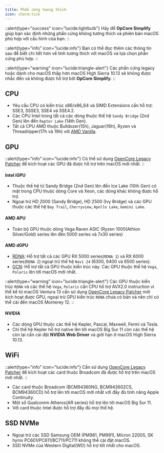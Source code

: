 ```yaml
---
title: Phần cứng tương thích
icon: charm:tick
---
```


::alert{type="success" icon="lucide:lightbulb"}
  Hãy để **OpCore Simplify** giúp bạn xác định những phần cứng không tương thích và phiên bản macOS phù hợp với cấu hình của bạn.
::

::alert{type="info" icon="lucide:info"}
  Bạn có thể đọc thêm các thông tin sau để biết chi tiết hơn về tính tương thích với macOS và lựa chọn phần cứng phù hợp.
::

::alert{type="warning" icon="lucide:triangle-alert"}
  Các phần cứng legacy hoặc dành cho macOS thấp hơn macOS High Sierra 10.13 sẽ không được nhắc đến và không được hỗ trợ bởi **OpCore Simplify**.
::

## CPU

- Yêu cầu CPU có kiến trúc x86/x86_64 và SIMD Extensions cần hỗ trợ: SSE3, SSSE3, SSE4 và SSE4.2.
- Các CPU Intel trong tất cả các dòng thuộc thế hệ `Sandy Bridge` (2nd Gen) lên đến `Raptor Lake` (14th Gen).
- Tất cả CPU AMD thuộc Bulldozer(15h), Jaguar(16h), Ryzen và Threadripper(17h và 19h) với [AMD Vanilla](https://github.com/AMD-OSX/AMD_Vanilla).

## GPU

::alert{type="info" icon="lucide:info"}
  Có thể sử dụng [OpenCore Legacy Patcher](https://github.com/dortania/OpenCore-Legacy-Patcher) để kích hoạt các GPU đã được hỗ trợ trên macOS mới nhất.
::

#### **Intel iGPU** 
  - Thuộc thế hệ từ Sandy Bridge (2nd Gen) lên đến Ice Lake (10th Gen) có mặt trong CPU thuộc dòng Core và Xeon, các dòng khác không được hỗ trợ.
  - Ngoại trừ HD 2000 (Sandy Bridge), HD 2500 (Ivy Bridge) và các GPU thuộc các thế hệ `Bay Trail`, `Cherryview`, `Apollo Lake`, `Gemini Lake`.
  
#### **AMD APU**
  - Toàn bộ GPU thuộc dòng Vega Raven ASIC (Ryzen 1000(Athlon Silver/Gold) series lên đến 5000 series và 7x30 series)

#### **AMD dGPU**
  - [RDNA](https://en.wikipedia.org/wiki/RDNA_(microarchitecture)): Hỗ trợ tất cả các GPU RX 5000 series(`RDNA 1`) và RX 6000 series(`RDNA 2`) ngoại trừ thế hệ `Navi 24` (6300, 6400 và 6500 series).
  - [GCN](https://en.wikipedia.org/wiki/Graphics_Core_Next): Hỗ trợ tất cả GPU thuộc kiến trúc này. Các GPU thuộc thế hệ `Vega`, `Polaris` lên tới macOS mới nhất.
  
  ::alert{type="warning" icon="lucide:triangle-alert"}
    Các GPU thuộc kiến trúc `RDNA` và các thế hệ `Vega`, `Polaris` cần CPU hỗ trợ AVX2.0 instruction vì thế kể từ macOS Ventura 13 cần sử dụng [OpenCore Legacy Patcher](https://github.com/dortania/OpenCore-Legacy-Patcher) mới kích hoạt được GPU, ngoại trừ GPU kiến trúc `RDNA` chưa có bản vá nên chỉ có thể cài đến macOS Monterey 12.
  ::

#### **NVIDIA**
  - Các dòng GPU thuộc các thế hệ Kepler, Pascal, Maxwell, Fermi và Tesla.
  - Chỉ thế hệ Kepler hỗ trợ native lên tới macOS Big Sur 11 còn các thế hệ còn lại cần cài đặt **NVIDIA Web Driver** và giới hạn ở macOS High Sierra 10.13.

## WiFi

::alert{type="info" icon="lucide:info"}
  Cần sử dụng [OpenCore Legacy Patcher](https://github.com/dortania/OpenCore-Legacy-Patcher) để kích hoạt các card thuộc Broadcom đã được hỗ trợ trên macOS mới nhất.
::

  - Các card thuộc Broadcom (BCM94360NG, BCM943602CS, BCM94360CD) hỗ trợ lên tới macOS mới nhất với đầy đủ tính năng Apple Continuity.
  - Một số Qualcomm Atheros(AR series) hỗ trợ lên tới macOS Big Sur 11.
  - Với card thuộc Intel được hỗ trợ đầy đủ mọi thế hệ.

## SSD NVMe
  - Ngoại trừ các SSD Samsung OEM (PM981, PM991), Micron 2200S, SK hynix PC601/PC611/BC711/PC711 không thể cài đặt macOS.
  - SSD NVMe của Western Digital(WD) hỗ trợ tốt nhất cho macOS.